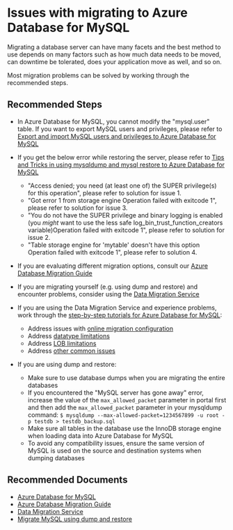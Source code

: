 <properties
    pageTitle="Issues with migrating to Azure Database for MySQL"
    description="Outlines issues that customers might encounter during migration"
    service="microsoft.dbformysql"
    resource="servers"
    authors="jtoland"
    ms.author="jtoland,ankam"
    displayOrder="280"
    selfHelpType="generic"
    supportTopicIds="32640064"
    resourceTags="servers, databases"
    productPesIds="16221"
    cloudEnvironments="public"
    articleId="f08de132-b511-4a81-a2f1-ecf5358f8a7a"
/>

# Issues with migrating to Azure Database for MySQL

Migrating a database server can have many facets and the best method to use depends on many factors such as how much data needs to be moved, can downtime be tolerated, does your application move as well, and so on.

Most migration problems can be solved by working through the recommended steps.

## **Recommended Steps**

* In Azure Database for MySQL, you cannot modify the "mysql.user" table. If you want to export MySQL users and privileges, please refer to [Export and import MySQL users and privileges to Azure Database for MySQL](https://techcommunity.microsoft.com/t5/Azure-Database-for-MySQL/Export-and-import-MySQL-users-and-privileges-to-Azure-Database/ba-p/916995)
* If you get the below error while restoring the server, please refer to [Tips and Tricks in using mysqldump and mysql restore to Azure Database for MySQL](https://techcommunity.microsoft.com/t5/Azure-Database-for-MySQL/Tips-and-Tricks-in-using-mysqldump-and-mysql-restore-to-Azure/ba-p/916912)

    * "Access denied; you need (at least one of) the SUPER privilege(s) for this operation", please refer to solution for issue 1.
    * "Got error 1 from storage engine Operation failed with exitcode 1", please refer to solution for issue 3.
    * "You do not have the SUPER privilege and binary logging is enabled (you *might* want to use the less safe log_bin_trust_function_creators variable)Operation failed with exitcode 1", please refer to solution for issue 2.
    * "Table storage engine for 'mytable' doesn't have this option Operation failed with exitcode 1", please refer to solution 4.
* If you are evaluating different migration options, consult our [Azure Database Migration Guide](https://datamigration.microsoft.com/)
* If you are migrating yourself (e.g. using dump and restore) and encounter problems, consider using the [Data Migration Service](https://azure.microsoft.com/services/database-migration/)
* If you are using the Data Migration Service and experience problems, work through the [step-by-step tutorials for Azure Database for MySQL](https://docs.microsoft.com/azure/dms/tutorial-mysql-azure-mysql-online):

  * Address issues with [online migration configuration](https://docs.microsoft.com/azure/dms/known-issues-azure-mysql-online#online-migration-configuration)
  * Address [datatype limitations](https://docs.microsoft.com/azure/dms/known-issues-azure-mysql-online#datatype-limitations)
  * Address [LOB limitations](https://docs.microsoft.com/azure/dms/known-issues-azure-mysql-online#lob-limitations)
  * Address [other common issues](https://docs.microsoft.com/azure/dms/known-issues-azure-mysql-online#other-limitations)
* If you are using dump and restore:

  * Make sure to use database dumps when you are migrating the entire databases
  * If you encountered the "MySQL server has gone away" error, increase the value of the `max_allowed_packet` parameter in portal first and then add the `max_allowed_packet` parameter in your mysqldump command: `$ mysqldump --max-allowed-packet=1234567899 -u root -p testdb > testdb_backup.sql`
  * Make sure all tables in the database use the InnoDB storage engine when loading data into Azure Database for MySQL
  * To avoid any compatibility issues, ensure the same version of MySQL is used on the source and destination systems when dumping databases

## **Recommended Documents**

* [Azure Database for MySQL](https://docs.microsoft.com/azure/mysql)<br>
* [Azure Database Migration Guide](https://datamigration.microsoft.com/)<br>
* [Data Migration Service](https://azure.microsoft.com/services/database-migration/)<br>
* [Migrate MySQL using dump and restore](https://docs.microsoft.com/azure/mysql/concepts-migrate-dump-restore/)
